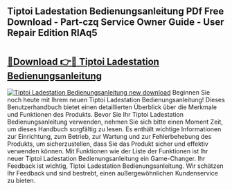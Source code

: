 ## Tiptoi Ladestation Bedienungsanleitung PDf Free Download - Part-czq Service Owner Guide - User Repair Edition RIAq5

# <h2><a href="http://df632q.blite.top/?on=Tiptoi+Ladestation+Bedienungsanleitung">🔗Download 👉🔴 Tiptoi Ladestation Bedienungsanleitung</a></h2>

[![Tiptoi Ladestation Bedienungsanleitung new download](https://i.imgur.com/lujVjoI.png)](http://df632q.blite.top/?on=Tiptoi+Ladestation+Bedienungsanleitung)
Beginnen Sie noch heute mit Ihrem neuen Tiptoi Ladestation Bedienungsanleitung! Dieses Benutzerhandbuch bietet einen detaillierten Überblick über die Merkmale und Funktionen des Produkts. Bevor Sie Ihr Tiptoi Ladestation Bedienungsanleitung verwenden, nehmen Sie sich bitte einen Moment Zeit, um dieses Handbuch sorgfältig zu lesen. Es enthält wichtige Informationen zur Einrichtung, zum Betrieb, zur Wartung und zur Fehlerbehebung des Produkts, um sicherzustellen, dass Sie das Produkt sicher und effektiv verwenden können. Mit Funktionen wie der Liste der Funktionen ist Ihr neuer Tiptoi Ladestation Bedienungsanleitung ein Game-Changer. Ihr Feedback ist wichtig, Tiptoi Ladestation Bedienungsanleitung. Wir schätzen Ihr Feedback und sind bestrebt, einen außergewöhnlichen Kundenservice zu bieten.
